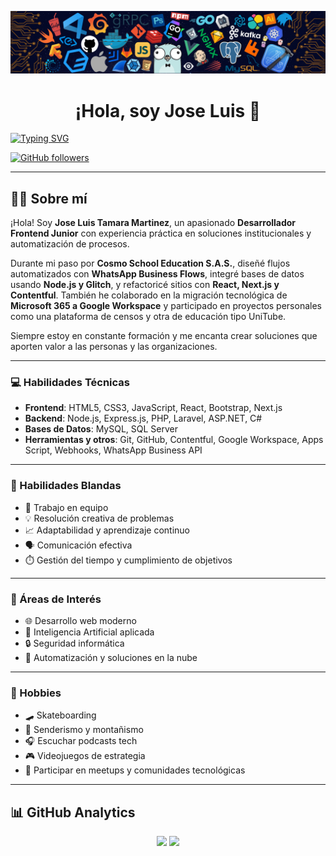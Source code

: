 ![Banner](https://github.com/Adityakanoi2001/ASK/blob/28411921ee8f932e339cff3cf15830aa865eeff4/assets/header.png)

<div align="center">
<h1 align="center">¡Hola, soy Jose Luis 👋</h1>
</div>

<a href="https://git.io/typing-svg">
  <img src="https://readme-typing-svg.demolab.com?font=Fira+Code&pause=1000&width=435&lines=Bienvenidos+a+mi+repositorio+🌍;Desarrollador+Frontend+Junior+💻;Apasionado+por+la+tecnología+y+la+innovación+🚀;Siempre+dispuesto+a+aprender+y+superarme+💡;" alt="Typing SVG" />
</a>

[![GitHub followers](https://img.shields.io/github/followers/josetamara12?style=social)](https://github.com/Josetamara12)

---

## 👨‍💻 Sobre mí

¡Hola! Soy **Jose Luis Tamara Martinez**, un apasionado **Desarrollador Frontend Junior** con experiencia práctica en soluciones institucionales y automatización de procesos.

Durante mi paso por **Cosmo School Education S.A.S.**, diseñé flujos automatizados con **WhatsApp Business Flows**, integré bases de datos usando **Node.js y Glitch**, y refactoricé sitios con **React, Next.js y Contentful**. También he colaborado en la migración tecnológica de **Microsoft 365 a Google Workspace** y participado en proyectos personales como una plataforma de censos y otra de educación tipo UniTube.

Siempre estoy en constante formación y me encanta crear soluciones que aporten valor a las personas y las organizaciones.

---

### 💻 Habilidades Técnicas

- **Frontend**: HTML5, CSS3, JavaScript, React, Bootstrap, Next.js  
- **Backend**: Node.js, Express.js, PHP, Laravel, ASP.NET, C#  
- **Bases de Datos**: MySQL, SQL Server  
- **Herramientas y otros**: Git, GitHub, Contentful, Google Workspace, Apps Script, Webhooks, WhatsApp Business API

---

### 🌱 Habilidades Blandas

- 🤝 Trabajo en equipo  
- 💡 Resolución creativa de problemas  
- 📈 Adaptabilidad y aprendizaje continuo  
- 🗣️ Comunicación efectiva  
- ⏱️ Gestión del tiempo y cumplimiento de objetivos

---

### 🚀 Áreas de Interés

- 🌐 Desarrollo web moderno  
- 🤖 Inteligencia Artificial aplicada  
- 🔒 Seguridad informática  
- 📲 Automatización y soluciones en la nube

---

### 🎯 Hobbies

- 🛹 Skateboarding  
- 🥾 Senderismo y montañismo  
- 🎧 Escuchar podcasts tech  
- 🎮 Videojuegos de estrategia  
- 💬 Participar en meetups y comunidades tecnológicas

---

## 📊 GitHub Analytics

<p align="center">
  <img height="180em" src="https://github-readme-stats-eight-theta.vercel.app/api?username=Josetamara12&show_icons=true&theme=algolia&include_all_commits=true&count_private=true"/>
  <img height="180em" src="https://github-readme-stats-eight-theta.vercel.app/api/top-langs/?username=Josetamara12&layout=compact&langs_count=8&theme=algolia"/>
</p>
